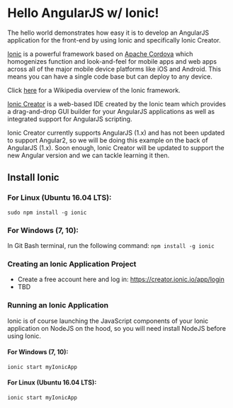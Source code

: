 # Hello AngularJS w/ Ionic!
The hello world demonstrates how easy it is to develop an AngularJS application
for the front-end by using Ionic and specifically Ionic Creator.

[Ionic](https://ionicframework.com/) is a powerful framework based on [Apache Cordova](https://cordova.apache.org/)
which homogenizes function and
look-and-feel for mobile apps and web apps across all of the major
mobile device platforms like iOS and Android.  This means you can have a single
code base but can deploy to any device.

Click [here](https://en.wikipedia.org/wiki/Ionic_(mobile_app_framework)) for a
Wikipedia overview of the Ionic framework.

[Ionic Creator](http://ionic.io/products/creator) is a web-based IDE created by the Ionic team which provides
a drag-and-drop GUI builder for your AngularJS applications as well as integrated
support for AngularJS scripting.

Ionic Creator currently supports AngularJS (1.x) and has not been updated to
support Angular2, so we will be doing this example on the
back of AngularJS (1.x).  Soon enough, Ionic Creator will be updated to support
the new Angular version and we can tackle learning it then.

## Install Ionic
### For Linux (Ubuntu 16.04 LTS):
`sudo npm install -g ionic`

### For Windows (7, 10):
In Git Bash terminal, run the following command:
`npm install -g ionic`

### Creating an Ionic Application Project
-   Create a free account here and log in: https://creator.ionic.io/app/login
-   TBD

### Running an Ionic Application
Ionic is of course launching the JavaScript components of your Ionic application
on NodeJS on the hood, so you will need install NodeJS
before using Ionic.

#### For Windows (7, 10):
`ionic start myIonicApp`

#### For Linux (Ubuntu 16.04 LTS):
`ionic start myIonicApp`
